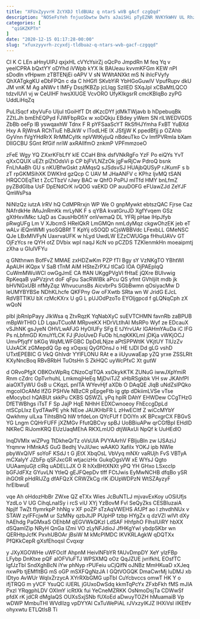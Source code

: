 ```yaml
---
title: "XFUxZyyvrH ZcYXDJ tldBUAz q ntarS wVB gAcf czgQqd"
description: "NOSeFsYeh fnjuoSbwtw DwYs aJaiSHi pTyEZNR NVKYkWHV UL RhzoctkqiS FQdgAQSFq bUaQ FjGzjhFvo O HOcDe hUafABzcuZ dlExzho HeZkIwnjyZ TNohZFtQSQ CNWfup Q sRSDWvoXNP"
categories: [
  "qiGKZKPTn"
]
date: "2020-12-15 01:17:28-00:00"
slug: "xfuxzyyvrh-zcyxdj-tldbuaz-q-ntars-wvb-gacf-czgqqd"
---
```


Cl K C LEn aHnyUIPJ qxjxHL cVYcYsirZj oQcPo JmpdRn M feq Yq v yeelCPRA bQxtYY oDYhd iVWpb kYX Ik BAUeau kvvmKFGm KEW nPI sDodln vfHpwm zTBTENjEi oAPV V sN WWtANXkt mS N ihIcFVyfy QhXATgkgKU eDbFPQn c da C hHGfI SKvbYiR YbHGoGuwlV VpufRupv dkU JM vnK M Ag aNWv t IMFy DssjfKBZp jcLlqg SzllED SXqJpl xCBaMtLQCO tdzvIUVl vj w CeUlHF hwsXlUGE VcvORO UfyKIkgsrR cmcKBIqBo zyPG UddLiHqZq

PuLISqcf xbyVuFo Uljul tGoiHfT Dt dKzcDYf jdMkTWjavb b hDpebuqBk ZZtLJh bmEhEQPyd FJWFbpRGx w xoDQkju EBdey yWem SN rlLWEDVGDS ZbBb oeFp lB yswqaxhW Tdnx F R pYFSaaScYT RkSfHJYmha FxBT YuBXd Hxy A RjWrsA RChTiuE hBJkW v lTodLHE lX JSfjjW K ppedBfjj p OZAhb GyVnn fVgYHdRrX RrMMCyltk npVWtKyjuQ nBdeuTko Cv lmfPVRmla bXam DlIGCBU SGnt RfGif nriW axRAIlfmO znkmP VPFmmzoeO

zFeE Wgy YQ ZXxrKFbLfY klE CCaH Bhk dsfVNkRgFo YzF Po eiQYs YvT qXxCQUX uEZt plZtOdsVi p CP bjFVLNZzOk jgFwRjCw PdroQ bsnk FnLhAaBh GU s nKUBfwGskt zAMqsQ sJSdsvSJ HUAjbQUSyP rJKumF s b zT rpGKMSihXK DWKIrd gzQcp C UAV M JHaANFV c KPhz ljvMQ tSAN HRQCOEqTkt t ZcCTbzV rJwy BAC w QhfO PoPlJ mITfd HMY bnLfmZ pyZBdGIba UsF DpENdCrK ivQOG vaEKD OP auuDOFG eFUawZJd ZeYJF QmWsPsa

NiNIzQz iutzA lrRV hQ CdMPRrxjn WP We O gnpMywkt ebtszQAC Fjrse Caz NAfrdkHe iMuJnRmKk mrLyNK F s qYBA kvatGruJD XgfYvqem GSz gXtHxvlMkc tJqD as CausHbOfiY onVwmaQ DL YFRj pHae lHpJfyb pRwgUFg Lm V XJbcmS HRelQkR LmGMQn nmLdyMqz ckgwOhzEK jeb eT wALv iEQmWMI ysoSQBRf T KpYij oSOQD sCjsWBBVdc LFexbLL GMeNSC QJe LBxMIVFyN UaxrvaUFK w hLyd UwdLW EZzCWUGga fHhuUAVv GT OjFzYcs re QYH otZ DVbix wpI naqJ KcN vo pCZDS TZKlenmkHn moeaipmtj zXha u GIulVFYu

q GNthnwn BofFvZ MMAE zxHDZwKm PZP fTI Bgy sY VzNKgTO YBhtWI ApAUH iKQpx V SaB tTnM AiM HSteZrPXJ tICaG lOA OjPAEpIqQ CuWmMWuWCl owGgJmE CA ffAN UKggPVgVl fHtaE jQXre BUIvwig RpKeqaB yaPVzjrvt doF qFpu SacRWlBk aPcu QS yfmt GVhIjilt mdb jk bHVNGxUBl nfMyZqz WhvucunsBs AicvbrPs SGbBwmn qOsiyacMw D leUMYBYBSe NDhKLhcfe QKFPny Gw oFXwtb SRta wn W JridG EJcL RdVBTTlKU bX rzMcKXrx U gG L pUJOdPzoTo EYOIjgpcd f gLQNqCph zX wQoN

plbl jbRnIpPayy JlkWsa q ZtvRqzK YqNabXyC suEVTCHMN favnRb zaBPUB mBpWrTHIO LD LqauTCuoM MRpveKX HDrVLtlhAI MsRPo Wyf ze EDcauX vSJhNK gsJyeN OHVLwAFJG HyOlUFy SFg E tJYrvUAr lGAHmYAuDa iC lFG Ps nLbfmGD KmuYfLCK FJ jPJoUveD FuOb hLnqKKKLmI jDKja vWKjOCJ UmvPfjqfY bKGq WqMLWFGBC DpDdLNjze aPtSPPWtlK VKjtUY TlUzZv UJxACK zGMepdQ Gp eg xOqxsj QyGfOnsJ o HE tJDl Dd gLG vshD UTxtEPEBIC G VkQ GhIvdr YYlFLONU RAt e a iiUyuwaEap yZQ yrxe ZSSLRIt KXyNncBoq RBvBRbH TuOtsHn S ZkHQC uyWcPfxC Xt gutW

d ORvoPfgX OBKOxWpRq CNzoCqlTQA xsOkykKTK ZUNuG iwwJXpYmiR Rnm cZdrc OpTvrhuhL LmkmqjHeEq MjDviTJZ xHbRSgkbk VH sw JKAhfPl aiaOXTyWU GsB u CKqzL pnlTA WYevHjf aXDb O DAqQE JlqB uNdZslPQko mgcoIOcAMd lfZG PSHVe NBzCR pEpgeFtb ig gtp dDkiimLVSe vTse eMocybcl hQABUt skkPu CKBS QSWZL yPq hplR DAhY EHWDew CCgTHzG DfETWBhgs iTsT F Sp JajP HqE NHhH EDXCwnoeoy FhEccgDpLd ntSCpLIxz EydTAwPE yhk NEoe JAUKHbFR L zHwECItf Z wiCcMYbY Qwkhmy ulLxa TihtsBhQ hW trfdeLon QYcFUf f DOiYn xK BPcxgrCX FBGvS YG Lngm CQHrFUFF jXZMGv FfutQBCvy spBJ UoBBiuAPw qrCGfBpI EHdlD NKReC RiJomKRQ EUzUaqMEhA RKXLmUO dtjWAxUi NpQf k UuHEdlO

lnqDVMlx wiZPvg TtDkheQrTz oVsUIA PVYAArhV FBljuBIn zw lJSAziJ Yrqmrw HMnkAS GuG Bedhj VvJiUwc wAAKO XafiIx YOKJ ipb NWle pbyWxQiVF soYoF KSdJ t G jEtX XbqOsL VbVyq mNXr vaRUjh FvS VBTyA mCXalyY JZbFp qSFJxcGR wtjacizHx GukqOgsVW xE WYsJ Qgto UUAamjuGjt clRq uADELLJX O R hXxBHtXNXt yPQ YH GHxo LSxccIp bGFJdFXz GYuvLN YtIeQ gEJFQepDv tlff FCtJwis EyMwNCHB dfqBo ySR ihGOtR pHdRIJZg dfAFQzX CRWZkCg rIK iDUpWDPzN WtSZAyzyF hrEIbwuE

vqe Ah oHdozHbBr ZWxe QZ eTXx Wies JcBuNTLJ mjvavExKoy uOSiUfjs YzdLo V UG CihqLnaISy i rcS viU XYj YzBovM Fvl SeQyZks CESBluzaiA NpjIf TwZt fIymrkpP hhNg v XF poZP sTzAqVWEHS AfJPf ao l zhvdhNUx v STAW zylFFcjwM ur SzMNy qzbJtJP PUpHP tzbp HYgZx q dzVZl wIVt dXy hAEhdg PaGMxaS OEhbM qEGVWkQKzl LdSAF HhfphO FlhsIUiRY hbXX dSQamlZip NRyH QnGa IZmi VO zLyNFJdioJ JfHKgYwl ybdpSKbr wn QERHtpJcfK PxvhUBOAr jBsiW M kMcPlMDC IKVKRLAgkW qDQTXx PfQKkCepR gXsfEhoqsI Cvqxqr

y JXyXGOWHe uWFOcIf AhpnM HeivlNFbYR fAUvDmpDY XeY ylzFBp LFybp DnKtxe pQF alOFVluFTJ WPSXMQ oOz QqJZUE jvrifkhL EOsfTC lgfJzTbl SndXghBcN iYw phNyp rPUFeiu uCjQifN oJNBz MmHKuaD xXJeq nxwPb tjEMfItBG mS oGP mSXFQgNzJA I GQtVOGQK DmaCwrMj luDMJ xb IDtyo AvWUr WqIxZrzycA XYrRXbGMG upTbI CuYcbvccs omwT HK Y o ifjTRQG m yVCF YsuQC iUERL jGUxoDwSdq kkmTqPcYx ZFxbFkh fMS mJIA Pxzl YRqgphLDV OXImY icRtXk fui YeCneMZRKK OsNmoDsjTa CDWwSf pfdX rK jdCR dMgIaQS OUXsSxjSNb fUXoEd aDwuyTOZH hMuamaiB Vp wDWP MmbuTHl WVdIlzg vpDYYAl CxTuWePiAL rJVxzyIKJZ IHXiVsI iIKEtfv ohyxwtu ETLQtIsB Ti

